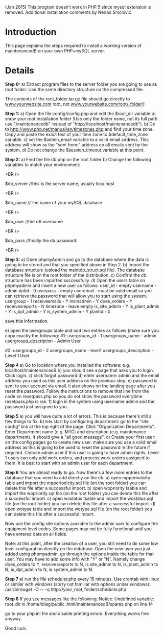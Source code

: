 (Jan 2015) This program doesn’t work in PHP 5 since mysql extension is removed. Additional installation comments by Nenad Smolović

# Introduction #

This page explains the steps required to install a working version of maintenancedB on your own PHP+mySQL server.

# Details #

**Step 0:**
a) Extract program files to the server folder you are going to use as root folder. Use the same directory structure on the compressed file.

The contents of the root\_folder.tar.gz file should go directly to www.yourwebsite.com root, not www.yourwebsite.com/root\_folder/!

**Step 1:**
a) Open the file config/config.php and edit the $root\_dir variable to show your root installation folder (Use only the folder name, not its full path: use "/maintenancedb" instead of "http://localhost/maintenancedb").
b) Go to http://www.php.net/manual/en/timezones.php and find your time zone. Copy and paste the exact text of your time zone to $default\_time\_zone variable.
c) set the $admin\_email variable to a valid email address. This address will show as the "sent from:" address on all emails sent by the system.
d) Do not change the $session\_timeout variable at this point.

**Step 2:**
a) Find the file db.php on the root folder
b) Change the following variables to match your environment:

&lt;BR /&gt;



$db\_server //this is the server name, usually localhost

&lt;BR /&gt;


$db\_name //The name of your mySQL database

&lt;BR /&gt;


$db\_user //the dB username

&lt;BR /&gt;


$db\_pass //finally the db password

&lt;BR /&gt;



**Step 3:**
a) Open phpmyAdmin and go to the database where the data is going to be stored and that you specified above in Step 2.
b) Import the database structure (upload the maintdb\_struct.sql file). The database structure file is on the root folder of the distribution.
c) Confirm the db structure has been imported successfully.
d) Open the users table on phpmyadmin and insert a new user as follows:
user\_id - empty
username - admin
dptid - 0
userpass - empty
useremail - must be valid email so you can retrieve the password that will allow you to start using the system.
usergroup - 1
receiveemails - Y
mainadmin - Y
does\_orders - Y
receivesreports - N
timezone - leave empty
is\_site\_admin - Y
is\_plant\_admin - Y
is\_dpt\_admin - Y
is\_system\_admin - Y
plantid - 0

save this information.

e) open the usergroups table and add two entries as follows (make sure you copy exactly the following:
#1:
usergroups\_id - 1
usergroups\_name - admin
usergroups\_description - Admin User

#2:
usergroups\_id - 2
usergroups\_name - level1
usergroups\_description - Level 1 User


**Step 4**
a) Go to location where you installed the software: e.g. localhost/maintenancedB
b) you should see a page that asks you to login. Click login.
c) click forgot password
d) enter username: admin and the email address you used as this user address on the previous step.
e) password is sent to your account via email. It also shows on the landing page after you reset the password. Follow the instructions to remove that line from the code on resetpass.php so you do not show the password everytime resetpass.php is ran.
f) login in the system using username admin and the password just assigned to you.

**Step 5**
a) you will have quite a lot of errors. This is because there's still a few things to fix.
b) lets start by configuring department: go to the "site config" link at the top right of the page. Click "Organization Departments". Enter Department name (e.g. MTC) and description (e.g. maintenance department). It should give a "all good message".
c) Create your first user:
on the config pages go to create new user.
make sure you use a valid email address as this is going to be used to reset the password in the future if required. Choose admin user if this user is going to have admin rights. Level 1 users can only add work orders, and process work orders assigned to them. It is best to start with an admin user for each department.

**Step 6**
You are almost ready to go.
Now there's a few more entries to the database that you need to add directly on the db:
a) open mpperiodicity table and import the mpperiodicity.sql file (on the root folder) you can delete this file after a successful import.
b) open wopriority tsable and import the wopriority.sql file (on the root folder) you can delete this file after a successful import.
c) open wostatus tsable and import the wostatus.sql file (on the root folder) you can delete this file after a successful import.
d) open wotype table and import the wotype.sql file (on the root folder) you can delete this file after a successful import.

Now use the config site options available to the admin user to configure the equipment level codes. Some pages may not be fully functional until you have entered data on all fields.

Note: at this point, after the creation of a user, you still need to do some low level configuration directly on the database. Open the new user you just added using phpmyadmin. go through the options inside the table for that user. You may have to add some info with "Y" or "N". Namely change does\_orders to Y, receivesreports to N, is site\_admin to N, is\_plant\_admin to N, is\_dpt\_admin to N, is system\_admin to N.

**Step 7**
a) run the file scheduler.php every 15 minutes. Use crontab with linux or similar with windows (sorry not familiar with options under windows):
/usr/bin/wget -O -- -q http://your_root_folder/scheduler.php

**Step 8**
If you see messages like the following:
Notice: Undefined variable: root\_dir in /home/diieg/public\_html/maintenancedB/spares.php on line 14

go to your php.ini file and disable printing errors. Everything works fine anyway.

Good luck.